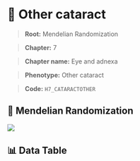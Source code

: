 # 🧪 Other cataract

> **Root:** Mendelian Randomization

> **Chapter:** 7  

> **Chapter name:** Eye and adnexa

> **Phenotype:** Other cataract  

> **Code:** `H7_CATARACTOTHER`

## 🧬 Mendelian Randomization  

<img src="/MR/Figures/Forward/H7_CATARACTOTHER.png"/>

## 📊 Data Table

<CsvTableMRF src="/public/MR/Data/Forward/H7_CATARACTOTHER.csv"/>
